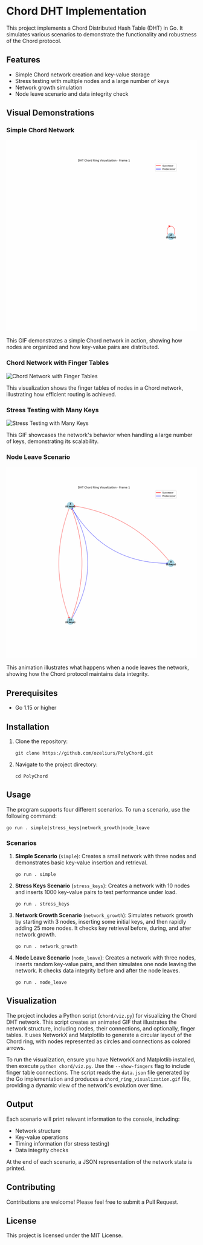 # Chord DHT Implementation

This project implements a Chord Distributed Hash Table (DHT) in Go. It simulates various scenarios to demonstrate the functionality and robustness of the Chord protocol.

## Features

- Simple Chord network creation and key-value storage
- Stress testing with multiple nodes and a large number of keys
- Network growth simulation
- Node leave scenario and data integrity check

## Visual Demonstrations

### Simple Chord Network

![Simple Chord Network](.assets/simple.gif)

This GIF demonstrates a simple Chord network in action, showing how nodes are organized and how key-value pairs are distributed.

### Chord Network with Finger Tables

![Chord Network with Finger Tables](.assets/simple_fingers.gif)

This visualization shows the finger tables of nodes in a Chord network, illustrating how efficient routing is achieved.

### Stress Testing with Many Keys

![Stress Testing with Many Keys](.assets/many_keys.gif)

This GIF showcases the network's behavior when handling a large number of keys, demonstrating its scalability.

### Node Leave Scenario

![Node Leave Scenario](.assets/node_leave.gif)

This animation illustrates what happens when a node leaves the network, showing how the Chord protocol maintains data integrity.

## Prerequisites

- Go 1.15 or higher

## Installation

1. Clone the repository:
   ```
   git clone https://github.com/ozeliurs/PolyChord.git
   ```
2. Navigate to the project directory:
   ```
   cd PolyChord
   ```

## Usage

The program supports four different scenarios. To run a scenario, use the following command:

```
go run . simple|stress_keys|network_growth|node_leave
```

### Scenarios

1. **Simple Scenario** (`simple`):
   Creates a small network with three nodes and demonstrates basic key-value insertion and retrieval.

   ```
   go run . simple
   ```

2. **Stress Keys Scenario** (`stress_keys`):
   Creates a network with 10 nodes and inserts 1000 key-value pairs to test performance under load.

   ```
   go run . stress_keys
   ```

3. **Network Growth Scenario** (`network_growth`):
   Simulates network growth by starting with 3 nodes, inserting some initial keys, and then rapidly adding 25 more nodes. It checks key retrieval before, during, and after network growth.

   ```
   go run . network_growth
   ```

4. **Node Leave Scenario** (`node_leave`):
   Creates a network with three nodes, inserts random key-value pairs, and then simulates one node leaving the network. It checks data integrity before and after the node leaves.

   ```
   go run . node_leave
   ```

## Visualization

The project includes a Python script (`chord/viz.py`) for visualizing the Chord DHT network. This script creates an animated GIF that illustrates the network structure, including nodes, their connections, and optionally, finger tables. It uses NetworkX and Matplotlib to generate a circular layout of the Chord ring, with nodes represented as circles and connections as colored arrows.

To run the visualization, ensure you have NetworkX and Matplotlib installed, then execute `python chord/viz.py`. Use the `--show-fingers` flag to include finger table connections. The script reads the `data.json` file generated by the Go implementation and produces a `chord_ring_visualization.gif` file, providing a dynamic view of the network's evolution over time.

## Output

Each scenario will print relevant information to the console, including:

- Network structure
- Key-value operations
- Timing information (for stress testing)
- Data integrity checks

At the end of each scenario, a JSON representation of the network state is printed.

## Contributing

Contributions are welcome! Please feel free to submit a Pull Request.

## License

This project is licensed under the MIT License.
